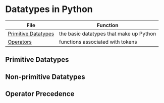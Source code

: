 # Datatypes in Python

| File | Function |
| ---- | -------- |
| [Primitive Datatypes](https://github.com/EthanC2/Notes-and-Writeups/blob/main/Python/Data%20and%20Datatypes/Primitive%20Types.md) | the basic datatypes that make up Python |
| [Operators](https://github.com/EthanC2/Notes-and-Writeups/blob/main/Python/Data%20and%20Datatypes/Built-in%20Operators.md) | functions associated with tokens |

## Primitive Datatypes

## Non-primitive Datatypes

## Operator Precedence
